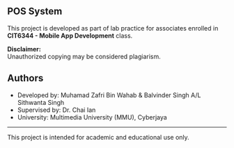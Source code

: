 ## POS System

This project is developed as part of lab practice for associates enrolled in **CIT6344 - Mobile App Development** class.

**Disclaimer:**  
Unauthorized copying may be considered plagiarism.

## Authors
- Developed by: Muhamad Zafri Bin Wahab & Balvinder Singh A/L Sithwanta Singh
- Supervised by: Dr. Chai Ian
- University: Multimedia University (MMU), Cyberjaya

---

This project is intended for academic and educational use only.